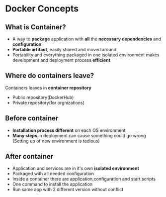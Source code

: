 # Docker Concepts
## What is Container?
* A way to **package** application with **all** the **necessary dependencies** and **configuration**
*  **Portable artifact**, easily shared and moved around
* Portability and everything packaged in one isolated environment makes development and deployment process **efficient**

## Where do containers leave?
Containers leaves in **container repository**
* Public repository(DockerHub)
* Private repository(for orgnizations)
## Before container
* **Installation process different** on each OS environment
* **Many steps** in deployment can cause something could go wrong (Setting up of new environment is tedious)
## After container 
* Application and services are in it's own **isolated environment**
* Packaged with all needed configuration 
* Inside a container there are application,configuration and start scripts
* One command to install the application
* Run same app with 2 different version without conflict
 
